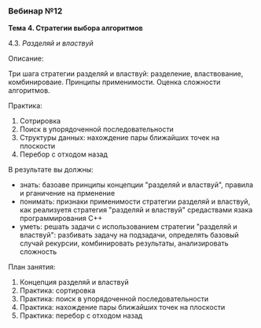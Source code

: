 ### Вебинар №12

**Тема 4. Стратегии выбора алгоритмов** 

4.3. *Разделяй и властвуй*

Описание:

Три шага стратегии разделяй и властвуй: разделение, властвование, комбинироваие. 
Принципы применимости.
Оценка сложности алгоритмов.

Практика:
1) Сотрировка
2) Поиск в упорядоченной последовательности
3) Структуры данных: нахождение пары ближайших точек на плоскости
4) Перебор с отходом назад

В результате вы должны:

- знать: базоаве принципы концепции "разделяй и властвуй", правила и рганичение на прменение
- понимать: признаки применимости стратегии разделяй и властвуй, как реализуетя стратегия "разделяй и властвуй" средаствами язака программирования С++
- уметь: решать задачи с использованием стратегии "разделяй и властвуй": разбивать задачу на подзадачи, определять базовый случай рекурсии, комбинировать результаты, анализировать сложность

План занятия:
1. Концепция разделяй и властвуй
2. Практика:  сортировка
3. Практика: поиск в упорядоченной последовательности
4. Практика: нахождение пары ближайших точек на плоскости
5. Практика: перебор с отходом назад
